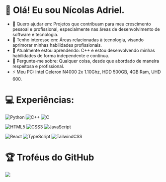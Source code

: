 # 👋 Olá! Eu sou Nícolas Adriel.<br>

- 👯 Quero ajudar em: Projetos que contribuam para meu crescimento pessoal e profissional, especialmente nas áreas de desenvolvimento de software e tecnologia.<br>
- 🤝 Tenho interesse em: Áreas relacionadas à tecnologia, visando aprimorar minhas habilidades profissionais.<br>
- 🌱 Atualmente estou aprendendo: C++ e estou desenvolvendo minhas habilidades de forma independente e contínua.<br>
- 💬 Pergunte-me sobre: Qualquer coisa, desde que abordado de maneira respeitosa e profissional.<br>
- ⚡ Meu PC: Intel Celeron N4000 2x 1.10Ghz, HDD 500GB, 4GB Ram, UHD 600.<br>

# 💻 Experiências:
![Python](https://img.shields.io/badge/python-3670A0?style=for-the-badge&logo=python&logoColor=ffdd54) 
![C++](https://img.shields.io/badge/c++-%2300599C.svg?style=for-the-badge&logo=c%2B%2B&logoColor=white) 
![C](https://img.shields.io/badge/c-%2300599C.svg?style=for-the-badge&logo=c&logoColor=white)
 
![HTML5](https://img.shields.io/badge/html5-%23E34F26.svg?style=for-the-badge&logo=html5&logoColor=white) 
![CSS3](https://img.shields.io/badge/css3-%231572B6.svg?style=for-the-badge&logo=css3&logoColor=white) 
![JavaScript](https://img.shields.io/badge/javascript-%23323330.svg?style=for-the-badge&logo=javascript&logoColor=%23F7DF1E)

![React](https://img.shields.io/badge/react-%2320232a.svg?style=for-the-badge&logo=react&logoColor=%2361DAFB)
![TypeScript](https://img.shields.io/badge/typescript-%23007ACC.svg?style=for-the-badge&logo=typescript&logoColor=white) 
![TailwindCSS](https://img.shields.io/badge/tailwindcss-%2338B2AC.svg?style=for-the-badge&logo=tailwind-css&logoColor=white) 

# 🏆 Troféus do GitHub
![](https://github-profile-trophy.vercel.app/?username=Nicolas125xy&theme=radical&no-frame=false&no-bg=false&margin-w=4)
